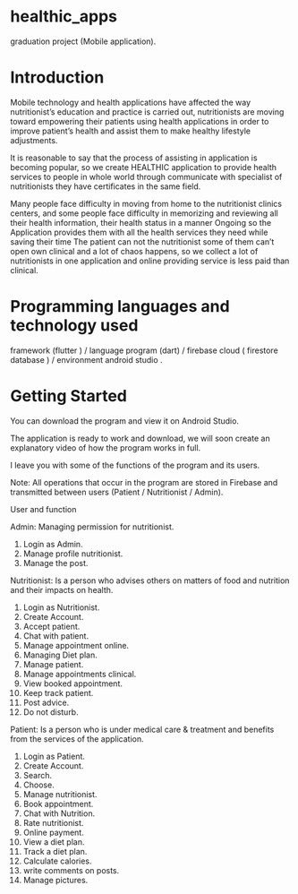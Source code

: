 # healthic_apps

graduation project (Mobile application).

# Introduction 

Mobile technology and health applications have affected the way nutritionist’s education and practice is carried out, nutritionists are moving toward empowering their patients using health applications in order to improve patient’s health and assist them to make healthy lifestyle adjustments.

It is reasonable to say that the process of assisting in application is becoming popular, so we create HEALTHIC application to provide health services to people in whole world through communicate with specialist of nutritionists they have certificates in the same field.

Many people face difficulty in moving from home to the nutritionist clinics centers, and some people face difficulty in memorizing and reviewing all their health information, their health status in a manner Ongoing so the Application provides them with all the health services they need while saving their time
The patient can not the nutritionist some of them can’t open own clinical and a lot of chaos happens, so we collect a lot of nutritionists in one application and online providing service is less paid than clinical.


# Programming languages and technology used

framework (flutter ) / language program (dart) / firebase cloud ( firestore database ) / environment android studio  .

# Getting Started

You can download the program and view it on Android Studio.

The application is ready to work and download, we will soon create an explanatory video of how the program works in full.

I leave you with some of the functions of the program and its users.

Note: All operations that occur in the program are stored in Firebase and transmitted between users (Patient / Nutritionist / Admin).

User and function 

Admin: Managing permission for nutritionist. 
1.	Login as Admin.
2.	Manage profile nutritionist. 
3.	Manage the post. 
 
Nutritionist: Is a person who advises others on matters of food and nutrition and their impacts on health. 
1.	Login as Nutritionist.
2.	Create Account.
3.	Accept patient.
4.	Chat with patient.
5.	Manage appointment online.
6.	Managing Diet plan.
7.	Manage patient.
8.	Manage appointments clinical.
9.	View booked appointment.
10.	Keep track patient.
11.	Post advice.
12.	Do not disturb.

Patient: Is a person who is under medical care & treatment and benefits from the services of the application.

1.	Login as Patient.
2.	Create Account.
3.	Search.
4.	Choose.
5.	Manage nutritionist.
6.	Book appointment.
7.	Chat with Nutrition.
8.	Rate nutritionist.
9.	Online payment.
10.	View a diet plan.
11.	Track a diet plan.
12.	Calculate calories.
13.	write comments on posts.
14.	Manage pictures.


